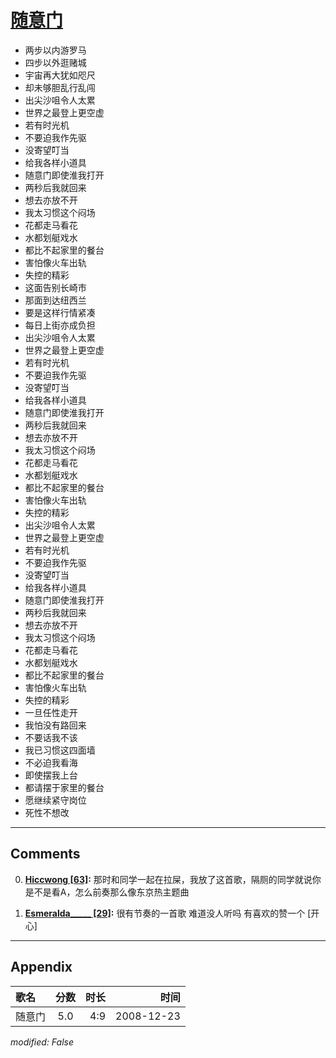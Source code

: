# [随意门](https://music.163.com/song?id=30569087)

* 两步以内游罗马
* 四步以外逛赌城
* 宇宙再大犹如咫尺
* 却未够胆乱行乱闯
* 出尖沙咀令人太累
* 世界之最登上更空虚
* 若有时光机
* 不要迫我作先驱
* 没寄望叮当
* 给我各样小道具
* 随意门即使淮我打开
* 两秒后我就回来
* 想去亦放不开
* 我太习惯这个闷场
* 花都走马看花
* 水都划艇戏水
* 都比不起家里的餐台
* 害怕像火车出轨
* 失控的精彩
* 这面告别长崎市
* 那面到达纽西兰
* 要是这样行情紧凑
* 每日上街亦成负担
* 出尖沙咀令人太累
* 世界之最登上更空虚
* 若有时光机
* 不要迫我作先驱
* 没寄望叮当
* 给我各样小道具
* 随意门即使淮我打开
* 两秒后我就回来
* 想去亦放不开
* 我太习惯这个闷场
* 花都走马看花
* 水都划艇戏水
* 都比不起家里的餐台
* 害怕像火车出轨
* 失控的精彩
* 出尖沙咀令人太累
* 世界之最登上更空虚
* 若有时光机
* 不要迫我作先驱
* 没寄望叮当
* 给我各样小道具
* 随意门即使淮我打开
* 两秒后我就回来
* 想去亦放不开
* 我太习惯这个闷场
* 花都走马看花
* 水都划艇戏水
* 都比不起家里的餐台
* 害怕像火车出轨
* 失控的精彩
* 一旦任性走开
* 我怕没有路回来
* 不要话我不该
* 我已习惯这四面墙
* 不必迫我看海
* 即使摆我上台
* 都请摆于家里的餐台
* 愿继续紧守岗位
* 死性不想改


---

## Comments
0. **[Hiccwong \[63\]](https://music.163.com/#/user/home?id=111548548):** 那时和同学一起在拉屎，我放了这首歌，隔厕的同学就说你是不是看A，怎么前奏那么像东京热主题曲

1. **[Esmeralda_____ \[29\]](https://music.163.com/#/user/home?id=86938029):** 很有节奏的一首歌  难道没人听吗  有喜欢的赞一个 [开心]



---

## Appendix

|歌名|分数|时长|时间|
|:---|:---:|---:|---:|
|随意门|5.0|4:9|2008-12-23

*modified: False*